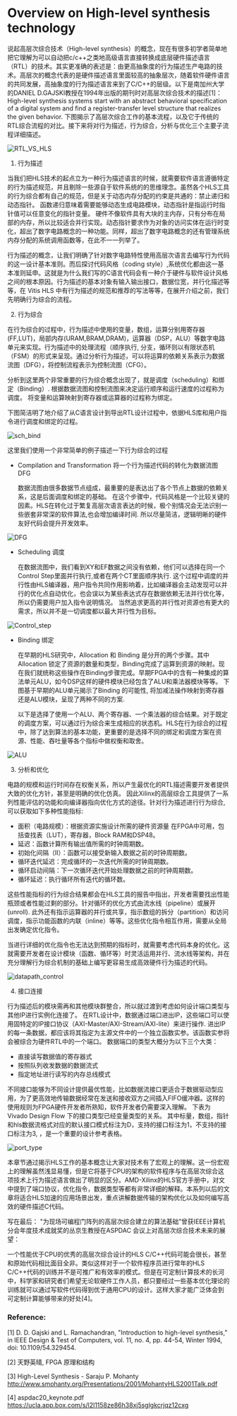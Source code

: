 # Overview on High-level synthesis technology

说起高层次综合技术（High-level synthesis）的概念，现在有很多初学者简单地把它理解为可以自动把c/c++之类地高级语言直接转换成底层硬件描述语言（RTL）的技术。其实更准确的表述是：由更高抽象度的行为描述生产电路的技术。高层次的概念代表的是硬件描述语言里面较高的抽象层次，随着软件硬件语言的共同发展，高抽象度的行为描述语言来到了C/C++的层级。以下是南加州大学的DANIEL D.GAJSKI教授在1994年出版的期刊时对高层次综合技术的描述[1]：High-level synthesis systems start with an abstract behavioral specification of a digital system and find a register-transfer level structure that realizes the given behavior. 下图揭示了高层次综合工作的基本流程，以及它于传统的RTL综合流程的对比。接下来将对行为描述，行为综合，分析与优化三个主要子流程详细描述。

![RTL_VS_HLS](./img/RTL_VS_HLS.png) 

1. 行为描述

当我们把HLS技术的起点立为一种行为描述语言的时候，就需要软件语言遵循特定的行为描述规范，并且剔除一些源自于软件系统的的思维理念。虽然各个HLS工具的行为综合都有自己的规范，但是关于动态内存分配的约束是共通的：禁止递归和动态指针。
函数递归意味着需要能够动态生成电路模块，动态指针是指运行时指针值可以任意变化的指针变量。 硬件不像软件具有大块的主内存，只有分布在局部的内存，所以比较适合并行实现。动态指针要求作为对象的访问实体在运行时变化，超出了数字电路概念的一种功能。同样，超出了数字电路概念的还有管理系统内存分配的系统调用函数等，在此不一一列举了。

行为描述的概念，让我们明确了针对数字电路特性使用高层次语言去编写行为代码的这一设计基本准则。而后探讨代码风格（coding style）,系统优化都由这一基本准则延申。这就是为什么我们写的C语言代码会有一种介于硬件与软件设计风格之间的根本原因。行为描述的基本对象有输入输出接口，数据位宽，并行化描述等等，在 Vitis HLS 中有行为描述的规范和推荐的写法等等，在展开介绍之前，我们先明确行为综合的流程。

2. 行为综合

在行为综合的过程中，行为描述中使用的变量，数组，运算分别用寄存器(FF,LUT)，局部内存(URAM,BRAM,DRAM)，运算器（DSP，ALU）等数字电路单元来实现。行为描述中的处理流程（顺序执行, 分支，循环则以有限状态机（FSM）的形式来呈现。通过分析行为描述，可以将运算的依赖关系表示为数据流图（DFG），将控制流程表示为控制流图（CFG）。

分析到这里两个非常重要的行为综合概念出现了，就是调度（scheduling）和绑定（Binding）.
根据数据流图和控制流图来决定运行顺序和运行速度的过程称为调度。
将变量和运算映射到寄存器或运算器的过程称为绑定。

下图简洁明了地介绍了从C语言设计到导出RTL设计过程中，依据HLS库和用户指令进行调度和绑定的过程。

![sch_bind](./img/sch_bind.png)


这里我们使用一个非常简单的例子描述一下行为综合的过程
- Compilation and Transformation 将一个行为描述代码的转化为数据流图DFG 

     数据流图由很多数据节点组成，最重要的是表达出了各个节点上数据的依赖关系，这是后面调度和绑定的基础。
     在这个步骤中，代码风格是一个比较关键的因素。HLS在转化过于繁复高层次语言表达的时候，极个别情况会无法识别一些嵌套非常深的软件算法,也会增加编译时间. 所以尽量简洁，逻辑明晰的硬件友好代码会提升开发效率。

![DFG](./img/DFG.png)

- Scheduling 调度

    在数据流图中，我们看到XY和EF数据之间没有依赖，他们可以选择在同一个Control Step里面并行执行,或者在两个CT里面顺序执行.
    这个过程中调度的并行性由HLS编译器，用户指令共同作用影响着，比如编译器会主动发现可以并行的优化点自动优化，也会误以为某些表达式存在数据依赖无法并行优化等，所以仍需要用户加入指令说明情况。 当然追求更高的并行性对资源也有更大的需求，所以并不是一切调度都以最大并行性为目标。

![Control_step](./img/control_step.png)

- Binding 绑定

    在早期的HLS研究中，Allocation 和 Binding 是分开的两个步骤。其中Allocation 锁定了资源的数量和类型，Binding完成了运算到资源的映射。现在我们就统称这些操作在Binding步骤完成。早期FPGA中的含有一种集成的算法单元ALU，如今DSP这样的硬件模块已经包含了ALU和乘法器模块等等。
    下图基于早期的ALU单元揭示了Binding 的可能性, 将加减法操作映射到寄存器还是ALU模块，呈现了两种不同的方案.

    以下是选择了使用一个ALU、两个寄存器、一个乘法器的综合结果。对于既定的调度方案，可以通过行为综合来生成相应的状态机。HLS在行为综合的过程中，除了达到算法的基本功能，更重要的是选择不同的绑定和调度方案在资源、性能、吞吐量等各个指标中做权衡和取舍。

![ALU](./img/ALU.png)

3. 分析和优化

电路的规模和运行时间存在权衡关系，所以产生最优化的RTL描述需要开发者提供大致的优化方针，甚至是明确的优化仿真。
因此Xilinx的高层综合工具提供了一系列性能评估的功能和向编译器指向优化方式的途径。针对行为描述进行行为综合,可以获取如下多种性能指标:

- 面积（电路规模）：根据资源实施设计所需的硬件资源量
在FPGA中可用，包括查找表（LUT），寄存器，Block RAM和DSP48。
- 延迟：函数计算所有输出值所需的时钟周期数。
- 初始化间隔（II）：函数可以接受新输入数据之前的时钟周期数。
- 循环迭代延迟：完成循环的一次迭代所需的时钟周期数。
- 循环启动间隔：下一次循环迭代开始处理数据之前的时钟周期数。
- 循环延迟：执行循环所有迭代的循环数。

这些性能指标的行为综合结果都会在HLS工具的报告中指出，开发者需要找出性能瓶颈或者性能过剩的部分。针对循环的优化方式由流水线（pipeline）或展开(unroll). 此外还有指示运算器的并行或共享，指示数组的拆分（partition）和访问调度，指示功能函数的内联（inline）等等。这些优化指令相互作用，需要从全局出发确定优化指令。

当进行详细的优化指令也无法达到预期的指标时，就需要考虑代码本身的优化。这就需要开发者在设计模块（函数、循环等）时灵活运用并行、流水线等架构，并在充分理解行为综合机制的基础上编写更容易生成高效硬件行为描述的代码。

![datapath_control](./img/datapath_control.png)

4. 接口连接

行为描述后的模块需再和其他模块群整合，所以就过渡到考虑如何设计端口类型与其他IP进行实例化连接了。
在RTL设计中，数据通过端口进出IP，这些端口可以使用固特定的IP接口协议（AXI-Master/AXI-Stream/AXI-lite）来进行操作. 进出IP的每一条数据，都应该将其指定为主源文件中的一个独立函数实参。该函数实参将会被综合为硬件RTL中的一个端口。
数据端口的类型大概分为以下三个大类：
- 直接读写数据值的寄存器式
- 按照队列收发数据的数据流式
- 指定地址进行读写的内存总线模式

不同接口能够为不同设计提供最优性能，比如数据流接口更适合于数据驱动型应用，为了更高效地传输数据经常在发送和接收双方之间插入FIFO缓冲器。这样的使用规则为FPGA硬件开发者所熟知，软件开发者仍需要深入理解。
下表为Vivado Design Flow 下的接口类型已经变量类型的关系。 其中标量，数组，指针和hls数据流格式对应的默认接口模式标注为D，支持的接口标注为1，不支持的接口标注为3, ，是一个重要的设计参考表格。

![port_type](./img/port_type.png)

本章节通过揭示HLS工作的基本概念让大家对技术有了宏观上的理解。这一份宏观上的理解虽然浅显易懂，但是它将基于CPU的架构的软件程序与在高层次综合这项技术上行为描述语言做出了明显的区分。AMD-Xilinx的HLS官方手册中，对文中提到了端口协议，优化指令，数据类型等都有非常详细的解释。本系列以后的文章将适合HLS加速的应用场景出发，重点讲解数据传输的架构优化以及如何编写高效的硬件描述C代码。

写在最后：
"为现场可编程门阵列的高层次综合建立的算法基础”曾获IEEE计算机分会年度技术成就奖的丛京生教授在ASPDAC 会议上对高层次综合技术未来的展望：

一个性能优于CPU的优秀的高层次综合设计的HLS C/C++代码可能会很长，甚至和原始代码相比面目全非。类似这样对于一个软件程序员进行常年的HLS C/C++代码的训练并不是可推广和有效率的模式。但是在可定制计算技术的长河中，科学家和研究者们希望无论软硬件工作人员，都只要经过一些基本优化理论的训练就可以通过写软件代码得到优于通用CPU的设计。这样大家才能广泛体会到可定制计算能够带来的好处[4]。

### Reference:

[1] D. D. Gajski and L. Ramachandran, "Introduction to high-level synthesis," in IEEE Design & Test of Computers, vol. 11, no. 4, pp. 44-54, Winter 1994, doi: 10.1109/54.329454.

[2] 天野英晴, FPGA 原理和结构 

[3] High-Level Synthesis - Saraju P. Mohanty http://www.smohanty.org/Presentations/2001/MohantyHLS2001Talk.pdf

[4] aspdac20_keynote.pdf https://ucla.app.box.com/s/l2l1158ze86h38xj5sglgkcrjqz12cxg

